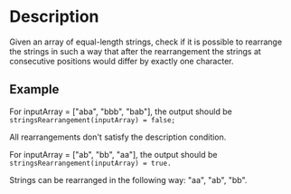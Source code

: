 # Description

Given an array of equal-length strings, check if it is possible to rearrange the strings in such a way that after the rearrangement the strings at consecutive positions would differ by exactly one character.

## Example

For inputArray = ["aba", "bbb", "bab"], the output should be
`stringsRearrangement(inputArray) = false;`

All rearrangements don't satisfy the description condition.

For inputArray = ["ab", "bb", "aa"], the output should be
`stringsRearrangement(inputArray) = true.`

Strings can be rearranged in the following way: "aa", "ab", "bb".

